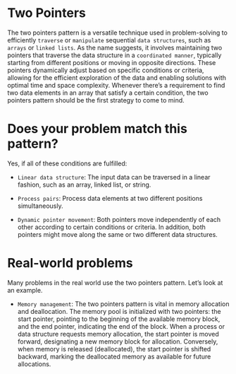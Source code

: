 # Two Pointers

The two pointers pattern is a versatile technique used in problem-solving to efficiently `traverse` or `manipulate` sequential `data structures`, such as `arrays` or `linked lists`. As the name suggests, it involves maintaining two pointers that traverse the data structure in a `coordinated manner`, typically starting from different positions or moving in opposite directions. These pointers dynamically adjust based on specific conditions or criteria, allowing for the efficient exploration of the data and enabling solutions with optimal time and space complexity. Whenever there’s a requirement to find two data elements in an array that satisfy a certain condition, the two pointers pattern should be the first strategy to come to mind.

# Does your problem match this pattern?

Yes, if all of these conditions are fulfilled:

- `Linear data structure`: The input data can be traversed in a linear fashion, such as an array, linked list, or string.

- `Process pairs`: Process data elements at two different positions simultaneously.

- `Dynamic pointer movement`: Both pointers move independently of each other according to certain conditions or criteria. In addition, both pointers might move along the same or two different data structures.

# Real-world problems

Many problems in the real world use the two pointers pattern. Let’s look at an example.

- `Memory management`: The two pointers pattern is vital in memory allocation and deallocation. The memory pool is initialized with two pointers: the start pointer, pointing to the beginning of the available memory block, and the end pointer, indicating the end of the block. When a process or data structure requests memory allocation, the start pointer is moved forward, designating a new memory block for allocation. Conversely, when memory is released (deallocated), the start pointer is shifted backward, marking the deallocated memory as available for future allocations.
